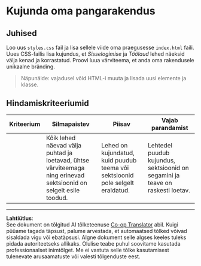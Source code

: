 <!--
CO_OP_TRANSLATOR_METADATA:
{
  "original_hash": "474f3ab1ee755ca980fc9104a0316e17",
  "translation_date": "2025-10-11T12:07:54+00:00",
  "source_file": "7-bank-project/2-forms/assignment.md",
  "language_code": "et"
}
-->
# Kujunda oma pangarakendus

## Juhised

Loo uus `styles.css` fail ja lisa sellele viide oma praegusesse `index.html` faili. Uues CSS-failis lisa kujundus, et *Sisselogimise* ja *Töölaud* lehed näeksid välja kenad ja korrastatud. Proovi luua värviteema, et anda oma rakendusele unikaalne bränding.

> Näpunäide: vajadusel võid HTML-i muuta ja lisada uusi elemente ja klasse.

## Hindamiskriteeriumid

| Kriteerium | Silmapaistev                                                                                                           | Piisav                                                                        | Vajab parandamist                                                                             |
| ---------- | --------------------------------------------------------------------------------------------------------------------- | ----------------------------------------------------------------------------- | -------------------------------------------------------------------------------------------- |
|            | Kõik lehed näevad välja puhtad ja loetavad, ühtse värviteemaga ning erinevad sektsioonid on selgelt esile toodud.      | Lehed on kujundatud, kuid puudub teema või sektsioonid pole selgelt eraldatud. | Lehtedel puudub kujundus, sektsioonid on segamini ja teave on raskesti loetav.               |

---

**Lahtiütlus**:  
See dokument on tõlgitud AI tõlketeenuse [Co-op Translator](https://github.com/Azure/co-op-translator) abil. Kuigi püüame tagada täpsust, palume arvestada, et automaatsed tõlked võivad sisaldada vigu või ebatäpsusi. Algne dokument selle algses keeles tuleks pidada autoriteetseks allikaks. Olulise teabe puhul soovitame kasutada professionaalset inimtõlget. Me ei vastuta selle tõlke kasutamisest tulenevate arusaamatuste või valesti tõlgenduste eest.